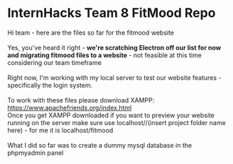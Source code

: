 # InternHacks Team 8 FitMood Repo

Hi team - here are the files so far for the fitmood website <br><br>
Yes, you've heard it right - **we're scratching Electron off our list for now and migrating fitmood files to a website** - not feasible at this time considering our team timeframe <br><br>
Right now, I'm working with my local server to test our website features - specifically the login system. <br><br>
To work with these files please download XAMPP: https://www.apachefriends.org/index.html
<br>
Once you get XAMPP downloaded if you want to preview your website running on the server make sure use localhost//(insert project folder name here) - for me it is localhost/fitmood <br><br>
What I did so far was to create a dummy mysql database in the phpmyadmin panel

